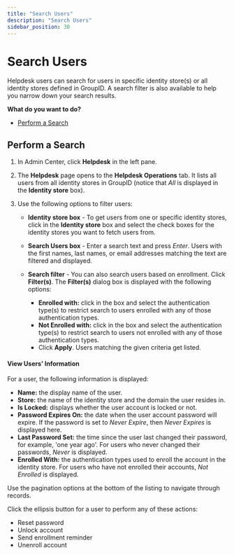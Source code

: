```yaml
---
title: "Search Users"
description: "Search Users"
sidebar_position: 30
---
```


# Search Users

Helpdesk users can search for users in specific identity store(s) or all identity stores defined in
GroupID. A search filter is also available to help you narrow down your search results.

**What do you want to do?**

- [Perform a Search](#perform-a-search)

## Perform a Search

1. In Admin Center, click **Helpdesk** in the left pane.
2. The **Helpdesk** page opens to the **Helpdesk Operations** tab. It lists all users from all
   identity stores in GroupID (notice that _All_ is displayed in the **Identity store** box).
3. Use the following options to filter users:

    - **Identity store box** - To get users from one or specific identity stores, click in the
      **Identity store** box and select the check boxes for the identity stores you want to fetch
      users from.
    - **Search Users box** - Enter a search text and press _Enter_. Users with the first names, last
      names, or email addresses matching the text are filtered and displayed.
    - **Search filter** - You can also search users based on enrollment. Click **Filter(s)**. The
      **Filter(s)** dialog box is displayed with the following options:

        - **Enrolled with:** click in the box and select the authentication type(s) to restrict
          search to users enrolled with any of those authentication types.
        - **Not Enrolled with:** click in the box and select the authentication type(s) to restrict
          search to users not enrolled with any of those authentication types.
        - Click **Apply**. Users matching the given criteria get listed.

#### View Users' Information

For a user, the following information is displayed:

- **Name:** the display name of the user.
- **Store:** the name of the identity store and the domain the user resides in.
- **Is Locked:** displays whether the user account is locked or not.
- **Password Expires On:** the date when the user account password will expire. If the password is
  set to _Never Expire_, then _Never Expires_ is displayed here.
- **Last Password Set:** the time since the user last changed their password, for example, 'one year
  ago'. For users who never changed their passwords, _Never_ is displayed.
- **Enrolled With:** the authentication types used to enroll the account in the identity store. For
  users who have not enrolled their accounts, _Not Enrolled_ is displayed.

Use the pagination options at the bottom of the listing to navigate through records.

Click the ellipsis button for a user to perform any of these actions:

- Reset password
- Unlock account
- Send enrollment reminder
- Unenroll account

